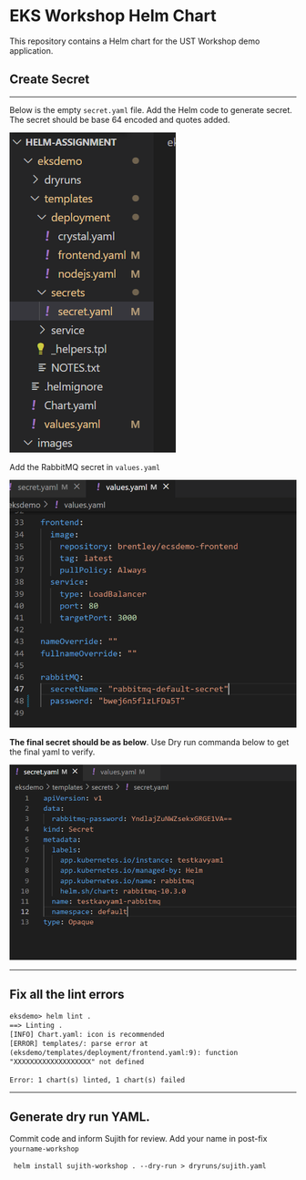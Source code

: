 # EKS Workshop Helm Chart

This repository contains a Helm chart for the UST Workshop demo application.


## Create Secret
---------
Below is the empty `secret.yaml` file. Add the Helm code to generate secret. The secret should be base 64 encoded and quotes added.

![Alt text](/images/secret-file-kavyam.png?raw=true "Title")

Add the RabbitMQ secret in `values.yaml`

![Alt text](/images/rabbitmq-secret-kavyam.png?raw=true "Title")

<b>The final secret should be as below</b>. Use Dry run commanda below to get the final yaml to verify.

![Alt text](/images/secret-solution-kavyam.png?raw=true "Title")

---------

## Fix all the lint errors
```
eksdemo> helm lint .
==> Linting .
[INFO] Chart.yaml: icon is recommended
[ERROR] templates/: parse error at (eksdemo/templates/deployment/frontend.yaml:9): function "XXXXXXXXXXXXXXXXXXX" not defined

Error: 1 chart(s) linted, 1 chart(s) failed
```
---------
## Generate dry run YAML.

Commit code and inform Sujith for review. Add your name in post-fix `yourname-workshop`

```
 helm install sujith-workshop . --dry-run > dryruns/sujith.yaml
```
